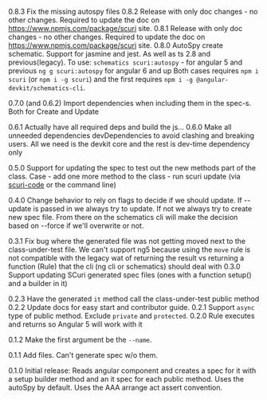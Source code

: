 0.8.3 Fix the missing autospy files
0.8.2 Release with only doc changes - no other changes. Required to update the doc on https://www.npmjs.com/package/scuri site.
0.8.1 Release with only doc changes - no other changes. Required to update the doc on https://www.npmjs.com/package/scuri site.
0.8.0 AutoSpy create schematic. Support for jasmine and jest. As well as ts 2.8 and previous(legacy). To use:
``` schematics scuri:autospy ``` - for angular 5 and previous
``` ng g scuri:autospy ``` for angular 6 and up
Both cases requires `npm i scuri` (or `npm i -g scuri`) and the first requires `npm i -g @angular-devkit/schematics-cli`.

0.7.0 (and 0.6.2) Import dependencies when including them in the spec-s. Both for Create and Update

0.6.1 Actually have all required deps and build the js...
0.6.0 Make all unneeded dependencies devDependencies to avoid clashing and breaking users. All we need is the devkit core and the rest is dev-time dependency only

0.5.0 Support for updating the spec to test out the new methods part of the class. Case - add one more method to the class - run scuri update (via [scuri-code](https://marketplace.visualstudio.com/items?itemName=gparlakov.scuri-code) or the command line)

0.4.0 Change behavior to rely on flags to decide if we should update. If --update is passed in we always try to update. If not we always try to create new spec file. From there on the schematics cli will make the decision based on --force if we'll overwrite or not.

0.3.1 Fix bug where the generated file was not getting moved next to the class-under-test file.
We can't support ng5 because using the `move` rule is not compatible with the legacy wat of returning the result vs returning
a function (Rule) that the cli (ng cli or schematics) should deal with
0.3.0 Support updating SCuri generated spec files (ones with a function setup() and a builder in it)

0.2.3 Have the generated `it` method call the class-under-test public method
0.2.2 Update docs for easy start and contributor guide.
0.2.1 Support `async` type of public method. Exclude `private` and `protected`.
0.2.0 Rule executes and returns so Angular 5 will work with it

0.1.2 Make the first argument be the `--name`.

0.1.1 Add files. Can't generate spec w/o them.

0.1.0 Initial release:
Reads angular component and creates a spec for it with a setup builder method and an it spec for each public method.
Uses the autoSpy by default. Uses the AAA arrange act assert convention.
